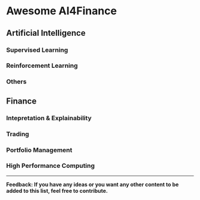 # Awesome AI4Finance

## Artificial Intelligence

### Supervised Learning

### Reinforcement Learning

### Others

## Finance

### Intepretation & Explainability 

### Trading

### Portfolio Management

### High Performance Computing

______________________


**Feedback: If you have any ideas or you want any other content to be added to this list, feel free to contribute.**
